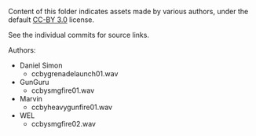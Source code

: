 Content of this folder indicates assets made by various authors, under the default [CC-BY 3.0](https://creativecommons.org/licenses/by/3.0/) license.

See the individual commits for source links.

Authors:

- Daniel Simon
  * ccbygrenadelaunch01.wav
- GunGuru
  * ccbysmgfire01.wav
- Marvin
  * ccbyheavygunfire01.wav
- WEL
  * ccbysmgfire02.wav
